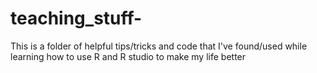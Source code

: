 # teaching_stuff-

This is a folder of helpful tips/tricks and code that I've found/used while learning how to use R and R studio to make my life better
